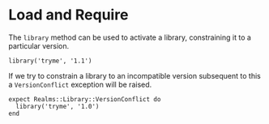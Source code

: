 # Load and Require

The `library` method can be used to activate a library, constraining it to a
particular version.

    library('tryme', '1.1')

If we try to constrain a library to an incompatible version subsequent to this
a `VersionConflict` exception will be raised.

    expect Realms::Library::VersionConflict do
      library('tryme', '1.0')
    end

